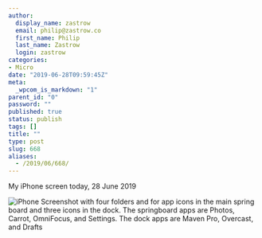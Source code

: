 ```yaml
---
author:
  display_name: zastrow
  email: philip@zastrow.co
  first_name: Philip
  last_name: Zastrow
  login: zastrow
categories:
- Micro
date: "2019-06-28T09:59:45Z"
meta:
  _wpcom_is_markdown: "1"
parent_id: "0"
password: ""
published: true
status: publish
tags: []
title: ""
type: post
slug: 668
aliases:
  - /2019/06/668/
---
```

<p>My iPhone screen today, 28 June 2019</p>
<p><img src="/assets/2019/06/20190628-iPhoneScreenshot.png" alt="iPhone Screenshot with four folders and for app icons in the main spring board and three icons in the dock. The springboard apps are Photos, Carrot, OmniFocus, and Settings. The dock apps are Maven Pro, Overcast, and Drafts" /></p>
